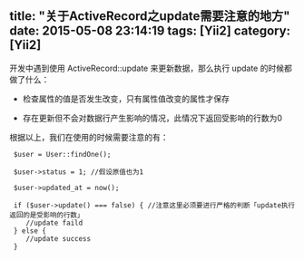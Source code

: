 title: "关于ActiveRecord之update需要注意的地方"
date: 2015-05-08 23:14:19
tags: [Yii2]
category: [Yii2]
---

开发中遇到使用 ActiveRecord::update 来更新数据，那么执行 update 的时候都做了什么：

* 检查属性的值是否发生改变，只有属性值改变的属性才保存

* 存在更新但不会对数据行产生影响的情况，此情况下返回受影响的行数为0

根据以上，我们在使用的时候需要注意的有：

```
 $user = User::findOne();

 $user->status = 1; //假设原值也为1

 $user->updated_at = now();

 if ($user->update() === false) { //注意这里必须要进行严格的判断「update执行返回的是受影响的行数」
 	//update faild
 } else {
 	//update success
 }

```